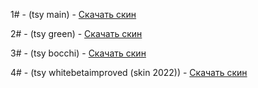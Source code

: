 1# - (tsy main) - [Скачать скин]([https://github.com/HaCkErToP-png/Merami-Skins/raw/main/release/NM_tsyNya_2.0_main.osk](https://github.com/HaCkErToP-png/Merami-Skins/blob/main/NM_tsyNya_2.0_main.osk))

2# - (tsy green) - [Скачать скин]([https://github.com/HaCkErToP-png/Merami-Skins/raw/main/release/NM_tsyNya_2.0_green.osk](https://github.com/HaCkErToP-png/Merami-Skins/blob/main/NM_tsyNya_2.0_green.osk))

3# - (tsy bocchi) - [Скачать скин]([https://github.com/HaCkErToP-png/Merami-Skins/raw/main/release/NM_tsyNya_2.1_bocchi.osk](https://github.com/HaCkErToP-png/Merami-Skins/blob/main/NM_tsyNya_2.1_bocchi.osk))

4# - (tsy whitebetaimproved (skin 2022)) - [Скачать скин]([https://github.com/HaCkErToP-png/Merami-Skins/raw/main/release/whitebetaimproved.osk](https://github.com/HaCkErToP-png/Merami-Skins/blob/main/whitebetaimproved.osk))
